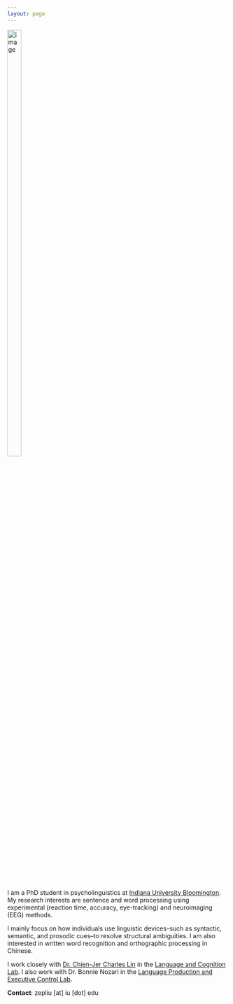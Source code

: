 ```yaml
---
layout: page
---
```

<img src="https://zepliu.github.io/assets/image/pic1.png" alt="image" width="25%" height="50%">

I am a PhD student in psycholinguistics at <a href="https://bloomington.iu.edu/" target="_blank">Indiana University Bloomington</a>. My research interests are sentence and word processing using experimental (reaction time, accuracy, eye-tracking) and neuroimaging (EEG) methods.

I mainly focus on how individuals use linguistic devices–such as syntactic, semantic, and prosodic cues–to resolve structural ambiguities. I am also interested in written word recognition and orthographic processing in Chinese. 

I work closely with <a href="https://sites.google.com/view/chienjerlin/home" target="_blank">Dr. Chien-Jer Charles Lin</a> in the <a href="https://sites.google.com/view/language-and-cognition/home" target="_blank">Language and Cognition Lab</a>. I also work with Dr. Bonnie Nozari in the <a href="https://www.nozarilab.com" target="_blank">Language Production and Executive Control Lab</a>.

**Contact**: zepliu [at] iu [dot] edu










